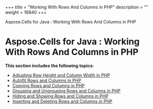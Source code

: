 +++
title = "Working With Rows And Columns in PHP" 
description = "" 
weight = 16840 
+++

Aspose.Cells for Java : Working With Rows And Columns in PHP  

# Aspose.Cells for Java : Working With Rows And Columns in PHP


**This section includes the following topics:**

*   [Adjusting Row Height and Column Width in PHP](https://docs2.aspose.com/cells/java/plugins/asposecellsjavaforphp/phpprogrammersguide/workingwithrowsandcolumnsinphp/adjusting+row+height+and+column+width+in+php)
*   [Autofit Rows and Columns in PHP](https://docs2.aspose.com/cells/java/plugins/asposecellsjavaforphp/phpprogrammersguide/workingwithrowsandcolumnsinphp/autofit+rows+and+columns+in+php)
*   [Copying Rows and Columns in PHP](https://docs2.aspose.com/cells/java/plugins/asposecellsjavaforphp/phpprogrammersguide/workingwithrowsandcolumnsinphp/copying+rows+and+columns+in+php)
*   [Grouping and Ungrouping Rows and Columns in PHP](https://docs2.aspose.com/cells/java/plugins/asposecellsjavaforphp/phpprogrammersguide/workingwithrowsandcolumnsinphp/grouping+and+ungrouping+rows+and+columns+in+php)
*   [Hiding and Showing Rows and Columns in PHP](https://docs2.aspose.com/cells/java/plugins/asposecellsjavaforphp/phpprogrammersguide/workingwithrowsandcolumnsinphp/hiding+and+showing+rows+and+columns+in+php)
*   [Inserting and Deleting Rows and Columns in PHP](https://docs2.aspose.com/cells/java/plugins/asposecellsjavaforphp/phpprogrammersguide/workingwithrowsandcolumnsinphp/inserting+and+deleting+rows+and+columns+in+php)

